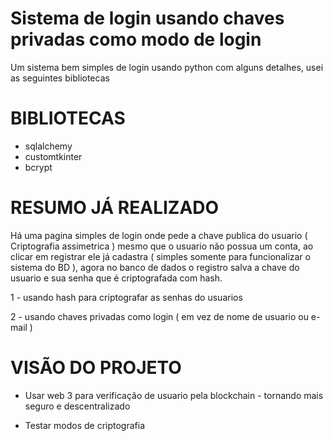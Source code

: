 # Sistema de login usando chaves privadas como modo de login

Um sistema bem simples de login usando python com alguns detalhes, usei as seguintes bibliotecas

# BIBLIOTECAS

* sqlalchemy
* customtkinter
* bcrypt

# RESUMO JÁ REALIZADO 

Há uma pagina simples de login onde pede a chave publica do usuario ( Criptografia assimetrica ) mesmo que o usuario não possua um conta, ao clicar em registrar ele já cadastra ( simples somente para funcionalizar o sistema do BD ), agora no banco de dados o registro salva a chave do usuario e sua senha que é criptografada com hash.


1 - usando hash para criptografar as senhas do usuarios 

2 - usando chaves privadas como login ( em vez de nome de usuario ou e-mail )

# VISÃO DO PROJETO 

- Usar web 3 para verificação de usuario pela blockchain - tornando mais seguro e descentralizado 

- Testar modos de criptografia 
